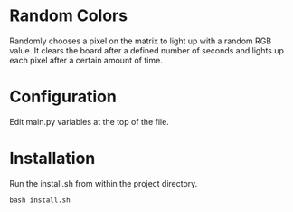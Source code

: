 # Random Colors
Randomly chooses a pixel on the matrix to light up with a random RGB value. It clears the board after a defined number of seconds and lights up each pixel after a certain amount of time.

# Configuration
Edit main.py variables at the top of the file.

# Installation
Run the install.sh from within the project directory.

```
bash install.sh
```
